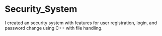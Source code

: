 # Security_System
I created an security system with features for user registration, login, and password change using C++ with file handling.
